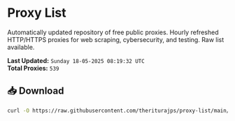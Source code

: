 # Proxy List

Automatically updated repository of free public proxies. Hourly refreshed HTTP/HTTPS proxies for web scraping, cybersecurity, and testing. Raw list available.

**Last Updated:** `Sunday 18-05-2025 08:19:32 UTC`  
**Total Proxies:** `539`

## 📥 Download
```bash
curl -O https://raw.githubusercontent.com/theriturajps/proxy-list/main/proxies.txt
